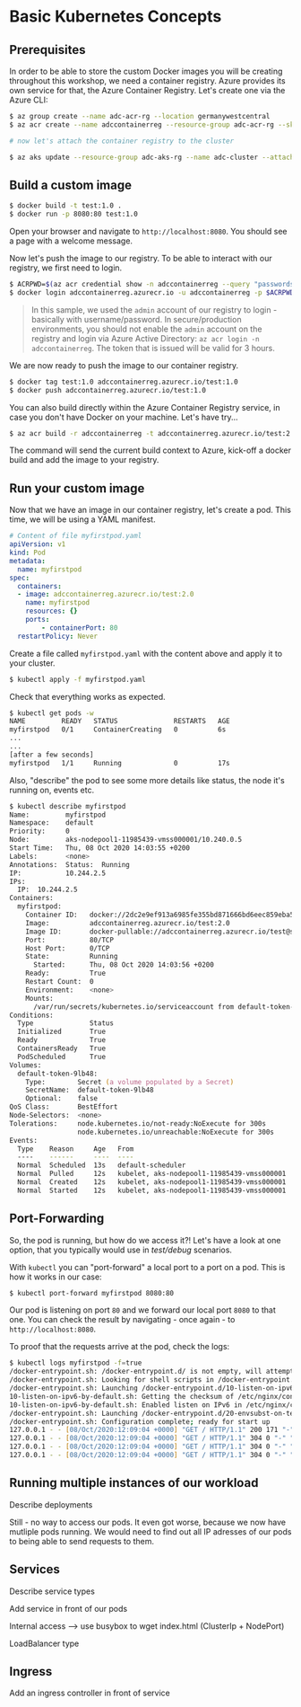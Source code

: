 # Basic Kubernetes Concepts

## Prerequisites

In order to be able to store the custom Docker images you will be creating throughout this workshop, we need a container registry. Azure provides its own service for that, the Azure Container Registry. Let's create one via the Azure CLI:

```zsh
$ az group create --name adc-acr-rg --location germanywestcentral
$ az acr create --name adccontainerreg --resource-group adc-acr-rg --sku basic --admin-enabled

# now let's attach the container registry to the cluster 

$ az aks update --resource-group adc-aks-rg --name adc-cluster --attach-acr adccontainerreg
```

## Build a custom image

```zsh
$ docker build -t test:1.0 .
$ docker run -p 8080:80 test:1.0
```

Open your browser and navigate to `http://localhost:8080`. You should see a page with a welcome message.

Now let's push the image to our registry. To be able to interact with our registry, we first need to login.

```zsh
$ ACRPWD=$(az acr credential show -n adccontainerreg --query "passwords[0].value" -o tsv)
$ docker login adccontainerreg.azurecr.io -u adccontainerreg -p $ACRPWD
```

> In this sample, we used the `admin` account of our registry to login - basically with username/password. In secure/production environments, you should not enable the `admin` account on the registry and login via Azure Active Directory: `az acr login -n adccontainerreg`. The token that is issued will be valid for 3 hours.

We are now ready to push the image to our container registry.

```zsh
$ docker tag test:1.0 adccontainerreg.azurecr.io/test:1.0
$ docker push adccontainerreg.azurecr.io/test:1.0
````

You can also build directly within the Azure Container Registry service, in case you don't have Docker on your machine. Let's have try...

```zsh
$ az acr build -r adccontainerreg -t adccontainerreg.azurecr.io/test:2.0 .
```

The command will send the current build context to Azure, kick-off a docker build and add the image to your registry.

## Run your custom image

Now that we have an image in our container registry, let's create a pod. This time, we will be using a YAML manifest.

```yaml
# Content of file myfirstpod.yaml
apiVersion: v1
kind: Pod
metadata:
  name: myfirstpod
spec:
  containers:
  - image: adccontainerreg.azurecr.io/test:2.0
    name: myfirstpod
    resources: {}
    ports:
        - containerPort: 80
  restartPolicy: Never
```

Create a file called `myfirstpod.yaml` with the content above and apply it to your cluster.

```zsh
$ kubectl apply -f myfirstpod.yaml
```

Check that everything works as expected.

```zsh
$ kubectl get pods -w
NAME         READY   STATUS              RESTARTS   AGE
myfirstpod   0/1     ContainerCreating   0          6s
...
...
[after a few seconds]
myfirstpod   1/1     Running             0          17s
```

Also, "describe" the pod to see some more details like status, the node it's running on, events etc.

```zsh
$ kubectl describe myfirstpod
Name:         myfirstpod
Namespace:    default
Priority:     0
Node:         aks-nodepool1-11985439-vmss000001/10.240.0.5
Start Time:   Thu, 08 Oct 2020 14:03:55 +0200
Labels:       <none>
Annotations:  Status:  Running
IP:           10.244.2.5
IPs:
  IP:  10.244.2.5
Containers:
  myfirstpod:
    Container ID:   docker://2dc2e9ef913a6985fe355bd871666bd6eec859eba544c051eb3b5db5d7eeb1ab
    Image:          adccontainerreg.azurecr.io/test:2.0
    Image ID:       docker-pullable://adccontainerreg.azurecr.io/test@sha256:0e6b51d93fd3769bda02b5865491092a595194ea04f5b8bd8f6209f101bde724
    Port:           80/TCP
    Host Port:      0/TCP
    State:          Running
      Started:      Thu, 08 Oct 2020 14:03:56 +0200
    Ready:          True
    Restart Count:  0
    Environment:    <none>
    Mounts:
      /var/run/secrets/kubernetes.io/serviceaccount from default-token-9lb48 (ro)
Conditions:
  Type              Status
  Initialized       True
  Ready             True
  ContainersReady   True
  PodScheduled      True
Volumes:
  default-token-9lb48:
    Type:        Secret (a volume populated by a Secret)
    SecretName:  default-token-9lb48
    Optional:    false
QoS Class:       BestEffort
Node-Selectors:  <none>
Tolerations:     node.kubernetes.io/not-ready:NoExecute for 300s
                 node.kubernetes.io/unreachable:NoExecute for 300s
Events:
  Type    Reason     Age   From                                        Message
  ----    ------     ----  ----                                        -------
  Normal  Scheduled  13s   default-scheduler                           Successfully assigned default/myfirstpod to aks-nodepool1-11985439-vmss000001
  Normal  Pulled     12s   kubelet, aks-nodepool1-11985439-vmss000001  Container image "adccontainerreg.azurecr.io/test:2.0" already present on machine
  Normal  Created    12s   kubelet, aks-nodepool1-11985439-vmss000001  Created container myfirstpod
  Normal  Started    12s   kubelet, aks-nodepool1-11985439-vmss000001  Started container myfirstpod
```

## Port-Forwarding

So, the pod is running, but how do we access it?! Let's have a look at one option, that you typically would use in _test/debug_ scenarios. 

With `kubectl` you can "port-forward" a local port to a port on a pod. This is how it works in our case:

```zsh
$ kubectl port-forward myfirstpod 8080:80
```

Our pod is listening on port `80` and we forward our local port `8080` to that one. You can check the result by navigating - once again - to `http://localhost:8080`.

To proof that the requests arrive at the pod, check the logs:

```zsh
$ kubectl logs myfirstpod -f=true
/docker-entrypoint.sh: /docker-entrypoint.d/ is not empty, will attempt to perform configuration
/docker-entrypoint.sh: Looking for shell scripts in /docker-entrypoint.d/
/docker-entrypoint.sh: Launching /docker-entrypoint.d/10-listen-on-ipv6-by-default.sh
10-listen-on-ipv6-by-default.sh: Getting the checksum of /etc/nginx/conf.d/default.conf
10-listen-on-ipv6-by-default.sh: Enabled listen on IPv6 in /etc/nginx/conf.d/default.conf
/docker-entrypoint.sh: Launching /docker-entrypoint.d/20-envsubst-on-templates.sh
/docker-entrypoint.sh: Configuration complete; ready for start up
127.0.0.1 - - [08/Oct/2020:12:09:04 +0000] "GET / HTTP/1.1" 200 171 "-" "Mozilla/5.0 (Macintosh; Intel Mac OS X 10_15_7) AppleWebKit/537.36 (KHTML, like Gecko) Chrome/85.0.4183.121 Safari/537.36 Edg/85.0.564.70" "-"
127.0.0.1 - - [08/Oct/2020:12:09:04 +0000] "GET / HTTP/1.1" 304 0 "-" "Mozilla/5.0 (Macintosh; Intel Mac OS X 10_15_7) AppleWebKit/537.36 (KHTML, like Gecko) Chrome/85.0.4183.121 Safari/537.36 Edg/85.0.564.70" "-"
127.0.0.1 - - [08/Oct/2020:12:09:04 +0000] "GET / HTTP/1.1" 304 0 "-" "Mozilla/5.0 (Macintosh; Intel Mac OS X 10_15_7) AppleWebKit/537.36 (KHTML, like Gecko) Chrome/85.0.4183.121 Safari/537.36 Edg/85.0.564.70" "-"
127.0.0.1 - - [08/Oct/2020:12:09:04 +0000] "GET / HTTP/1.1" 304 0 "-" "Mozilla/5.0 (Macintosh; Intel Mac OS X 10_15_7) AppleWebKit/537.36 (KHTML, like Gecko) Chrome/85.0.4183.121 Safari/537.36 Edg/85.0.564.70" "-"
```

## Running multiple instances of our workload

Describe deployments

Still - no way to access our pods. It even got worse, because we now have mutliple pods running. We would need to find out all IP adresses of our pods to being able to send requests to them.

## Services

Describe service types

Add service in front of our pods

Internal access --> use busybox to wget index.html (ClusterIp + NodePort)

LoadBalancer type

## Ingress

Add an ingress controller in front of service



